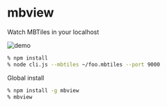 # mbview

Watch MBTiles in your localhost

![demo](https://raw.githubusercontent.com/mapbox/mbview/master/demo.gif)

```bash
% npm install
% node cli.js --mbtiles ~/foo.mbtiles --port 9000
```

Global install

```bash
% npm install -g mbview
% mbview
```
